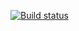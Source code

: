 [![Build status](https://ci.appveyor.com/api/projects/status/wl7d4k82o7bq4u62?svg=true)](https://ci.appveyor.com/project/TD2022tuyana/selenium-testing-web-interfaces)
